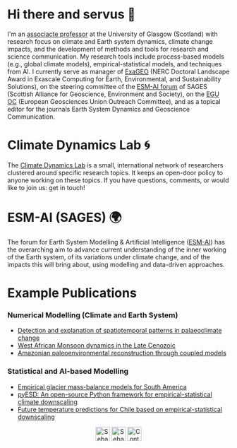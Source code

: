 # Hi there and servus 👋
I'm an [associacte professor](https://www.gla.ac.uk/schools/ges/staff/sebastianmutz/) at the University of Glasgow (Scotland) with research focus on climate and Earth system dynamics, climate change impacts, and the development of methods and tools for research and science communication. My research tools include process-based models (e.g., global climate models), empirical-statistical models, and techniques from AI. I currently serve as manager of [ExaGEO](https://www.exageo.org/) (NERC Doctoral Landscape Award in Exascale Computing for Earth, Environmental, and Sustainability Solutions), on the steering committee of the [ESM-AI forum](https://sages.ac.uk/research/fora/earth-system-modelling-artificial-intelligence-esm-ai/) of SAGES (Scottish Alliance for Geoscience, Environment and Society), on the [EGU OC](https://www.egu.eu/outreach/) (European Geosciences Union Outreach Committee), and as a topical editor for the journals Earth System Dynamics and Geoscience Communication.

# Climate Dynamics Lab 🌀
The [Climate Dynamics Lab](https://mutz.science/) is a small, international network of researchers clustered around specific research topics. It keeps an open-door policy to anyone working on these topics. If you have questions, comments, or would like to join us: get in touch!

# ESM-AI (SAGES) 🌍
The forum for Earth System Modelling & Artificial Intelligence ([ESM-AI](https://sages.ac.uk/research/fora/earth-system-modelling-artificial-intelligence-esm-ai/)) has the overarching aim to advance current understanding of the inner working of the Earth system, of its variations under climate change, and of the impacts this will bring about, using modelling and data-driven approaches. 

# Example Publications

### Numerical Modelling (Climate and Earth System)
- [Detection and explanation of spatiotemporal patterns in palaeoclimate change](https://doi.org/10.5194/esurf-7-663-2019)
- [West African Monsoon dynamics in the Late Cenozoic](https://doi.org/10.1029/2024JD040748)
- [Amazonian paleoenvironmental reconstruction through coupled models](https://doi.org/10.1016/j.epsl.2023.118033)

### Statistical and AI-based Modelling

- [Empirical glacier mass-balance models for South America](https://doi.org/10.1017/jog.2022.6)
- [pyESD: An open-source Python framework for empirical-statistical climate downscaling](https://doi.org/10.5194/gmd-16-6479-2023)
- [Future temperature predictions for Chile based on empirical-statistical downscaling](https://doi.org/10.1007/s00382-020-05620-9)


<p align="center">
    <a href="https://www.linkedin.com/in/sebastian-gerhard-m-5b9952210/"><img alt="Sebastian G. Mutz | LinkedIn" width="32px" src="https://cdn.jsdelivr.net/npm/simple-icons@v3/icons/linkedin.svg"></a>
    <a href="https://www.researchgate.net/profile/Sebastian-Mutz"><img alt="Sebastian G. Mutz | ResearchGate" width="32px" src="https://cdn.jsdelivr.net/npm/simple-icons@3.12.3/icons/researchgate.svg"></a>
    <a href="mailto:sebastian@mutz.science"><img alt="Contact" width="32px" src="https://cdn.jsdelivr.net/npm/simple-icons@3.12.3/icons/thunderbird.svg"></a>
<p/>

<!--
**sebastian-mutz/sebastian-mutz** is a ✨ _special_ ✨ repository because its `README.md` (this file) appears on your GitHub profile.

Here are some ideas to get you started:

- 🔭 I’m currently working on ...
- 🌱 I’m currently learning ...
- 👯 I’m looking to collaborate on ...
- 🤔 I’m looking for help with ...
- 💬 Ask me about ...
- 📫 How to reach me: ...
- 😄 Pronouns: ...
- ⚡ Fun fact: ...
-->

